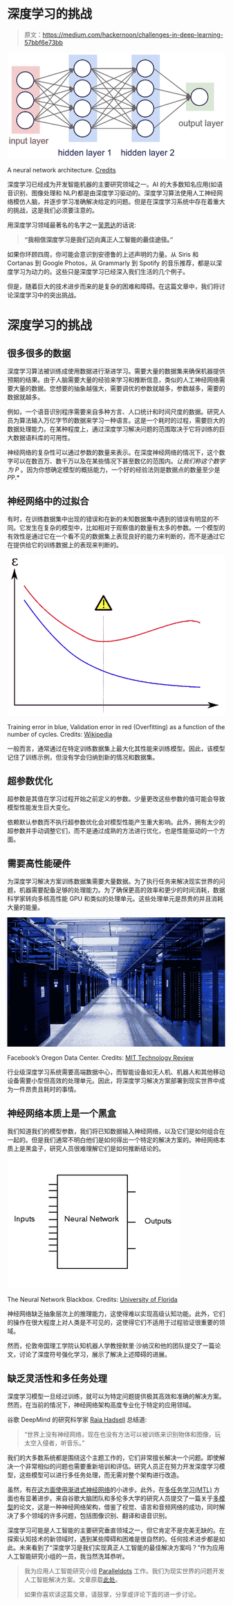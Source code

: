 # 深度学习的挑战

> 原文：<https://medium.com/hackernoon/challenges-in-deep-learning-57bbf6e73bb>

![](img/64c7688be342e30354a28effaf058d00.png)

A neural network architecture. [Credits](http://cs231n.github.io/neural-networks-1/)

深度学习已经成为开发智能机器的主要研究领域之一。AI 的大多数知名应用(如语音识别、图像处理和 NLP)都是由深度学习驱动的。深度学习算法使用人工神经网络模仿人脑，并逐步学习准确解决给定的问题。但是在深度学习系统中存在着重大的挑战，这是我们必须要注意的。

用深度学习领域最著名的名字之一[吴恩达](http://www.andrewng.org/)的话说:

> **“我相信深度学习是我们迈向真正人工智能的最佳途径。”**

如果你环顾四周，你可能会意识到安德鲁的上述声明的力量。从 Siris 和 Cortanas 到 Google Photos，从 Grammarly 到 Spotify 的音乐推荐，都是以深度学习为动力的。这些只是深度学习已经深入我们生活的几个例子。

但是，随着巨大的技术进步而来的是复杂的困难和障碍。在这篇文章中，我们将讨论深度学习中的突出挑战。

# 深度学习的挑战

## 很多很多的数据

深度学习算法被训练成使用数据进行渐进学习。需要大量的数据集来确保机器提供预期的结果。由于人脑需要大量的经验来学习和推断信息，类似的人工神经网络需要大量的数据。您想要的抽象越强大，需要调优的参数就越多，参数越多，需要的数据就越多。

例如，一个语音识别程序需要来自多种方言、人口统计和时间尺度的数据。研究人员为算法输入万亿字节的数据来学习一种语言。这是一个耗时的过程，需要巨大的数据处理能力。在某种程度上，通过深度学习解决问题的范围取决于它将训练的巨大数据语料库的可用性。

神经网络的复杂性可以通过参数的数量来表示。在深度神经网络的情况下，这个数字可以在数百万、数千万以及在某些情况下甚至数亿的范围内。*让我们称这个数字为 P* 。因为你想确定模型的概括能力，一个好的经验法则是数据点的数量至少是 *P*P.*

## 神经网络中的过拟合

有时，在训练数据集中出现的错误和在新的未知数据集中遇到的错误有明显的不同。它发生在复杂的模型中，比如相对于观察值的数量有太多的参数。一个模型的有效性是通过它在一个看不见的数据集上表现良好的能力来判断的，而不是通过它在提供给它的训练数据上的表现来判断的。

![](img/ff28521637b4160860c760c050bcb322.png)

Training error in blue, Validation error in red (Overfitting) as a function of the number of cycles. Credits: [Wikipedia](https://commons.wikimedia.org/w/index.php?curid=2959742)

一般而言，通常通过在特定训练数据集上最大化其性能来训练模型。因此，该模型记住了训练示例，但没有学会归纳到新的情况和数据集。

## 超参数优化

超参数是其值在学习过程开始之前定义的参数。少量更改这些参数的值可能会导致模型性能发生巨大变化。

依赖默认参数而不执行超参数优化会对模型性能产生重大影响。此外，拥有太少的超参数并手动调整它们，而不是通过成熟的方法进行优化，也是性能驱动的一个方面。

## 需要高性能硬件

为深度学习解决方案训练数据集需要大量数据。为了执行任务来解决现实世界的问题，机器需要配备足够的处理能力。为了确保更高的效率和更少的时间消耗，数据科学家转向多核高性能 GPU 和类似的处理单元。这些处理单元是昂贵的并且消耗大量的能量。

![](img/bafdf4a71ffa6c9294e5dfc4ef9dd9af.png)

Facebook’s Oregon Data Center. Credits: [MIT Technology Review](https://www.technologyreview.com/s/423577/inside-facebooks-not-so-secret-new-data-center/)

行业级深度学习系统需要高端数据中心，而智能设备如无人机、机器人和其他移动设备需要小型但高效的处理单元。因此，将深度学习解决方案部署到现实世界中成为一件昂贵且耗时的事情。

## 神经网络本质上是一个黑盒

我们知道我们的模型参数，我们将已知数据输入神经网络，以及它们是如何组合在一起的。但是我们通常不明白他们是如何得出一个特定的解决方案的。神经网络本质上是黑盒子，研究人员很难理解它们是如何推断结论的。

![](img/c913216c60f3609a701d686020d1bb10.png)

The Neural Network Blackbox. Credits: [University of Florida](http://lyra.ifas.ufl.edu/ABE6644/ai.html)

神经网络缺乏抽象层次上的推理能力，这使得难以实现高级认知功能。此外，它们的操作在很大程度上对人类是不可见的，这使得它们不适用于过程验证很重要的领域。

然而，伦敦帝国理工学院认知机器人学教授默里·沙纳汉和他的团队提交了一篇论文，讨论了深度符号强化学习，展示了解决上述障碍的进展。

## 缺乏灵活性和多任务处理

深度学习模型一旦经过训练，就可以为特定问题提供极其高效和准确的解决方案。然而，在当前的情况下，神经网络架构高度专业化于特定的应用领域。

谷歌 DeepMind 的研究科学家 [Raia Hadsell](https://www.linkedin.com/in/raia-hadsell-35400266/?ppe=1) 总结道:

> “世界上没有神经网络，现在也没有方法可以被训练来识别物体和图像，玩太空入侵者，听音乐。”

我们的大多数系统都是围绕这个主题工作的，它们非常擅长解决一个问题。即使解决一个非常相似的问题也需要重新培训和评估。研究人员正在努力开发深度学习模型，这些模型可以进行多任务处理，而无需对整个架构进行改造。

虽然，有[在这方面使用渐进式神经网络](https://arxiv.org/abs/1606.04671)的小进步。此外，在[多任务学习(MTL)](https://en.wikipedia.org/wiki/Multi-task_learning) 方面也有显著进步。来自谷歌大脑团队和多伦多大学的研究人员提交了一篇关于[多模型](https://arxiv.org/abs/1706.05137)的论文，这是一种神经网络架构，借鉴了视觉、语言和音频网络的成功，同时解决了多个领域的许多问题，包括图像识别、翻译和语音识别。

深度学习可能是人工智能的主要研究垂直领域之一，但它肯定不是完美无缺的。在探索认知技术的新领域时，遇到某些障碍和困难是很自然的。任何技术进步都是如此。未来看到了“深度学习是我们实现真正人工智能的最佳解决方案吗？”作为应用人工智能研究小组的一员，我当然洗耳恭听。

> 我为应用人工智能研究小组 [Paralleldots](https://www.paralleldots.com/) 工作。我们为现实世界的问题开发人工智能解决方案。文章原载[此处](http://blog.paralleldots.com/technology/deep-learning/challenges-in-deep-learning/)。
> 
> 如果你喜欢读这篇文章，请鼓掌，分享或评论下面的进一步讨论。